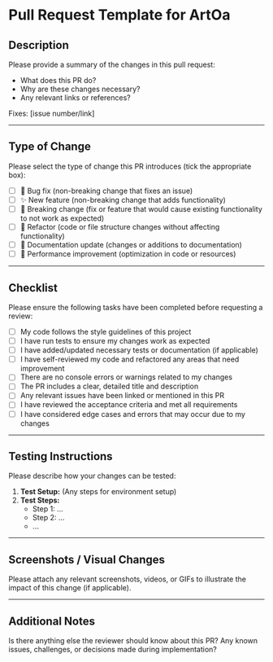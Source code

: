# Pull Request Template for ArtOa

## Description

Please provide a summary of the changes in this pull request:

-   What does this PR do?
-   Why are these changes necessary?
-   Any relevant links or references?

Fixes: [issue number/link]

---

## Type of Change

Please select the type of change this PR introduces (tick the appropriate box):

-   [ ] 🐛 Bug fix (non-breaking change that fixes an issue)
-   [ ] ✨ New feature (non-breaking change that adds functionality)
-   [ ] 🚨 Breaking change (fix or feature that would cause existing functionality
        to not work as expected)
-   [ ] 🔄 Refactor (code or file structure changes without affecting functionality)
-   [ ] 📝 Documentation update (changes or additions to documentation)
-   [ ] 🚀 Performance improvement (optimization in code or resources)

---

## Checklist

Please ensure the following tasks have been completed before requesting a review:

-   [ ] My code follows the style guidelines of this project
-   [ ] I have run tests to ensure my changes work as expected
-   [ ] I have added/updated necessary tests or documentation (if applicable)
-   [ ] I have self-reviewed my code and refactored any areas that need improvement
-   [ ] There are no console errors or warnings related to my changes
-   [ ] The PR includes a clear, detailed title and description
-   [ ] Any relevant issues have been linked or mentioned in this PR
-   [ ] I have reviewed the acceptance criteria and met all requirements
-   [ ] I have considered edge cases and errors that may occur due to my changes

---

## Testing Instructions

Please describe how your changes can be tested:

1. **Test Setup:** (Any steps for environment setup)
2. **Test Steps:**
    - Step 1: ...
    - Step 2: ...
    - ...

---

## Screenshots / Visual Changes

Please attach any relevant screenshots, videos, or GIFs to illustrate the impact
of this change (if applicable).

---

## Additional Notes

Is there anything else the reviewer should know about this PR? Any known issues,
challenges, or decisions made during implementation?
